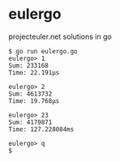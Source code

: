 # eulergo

projecteuler.net solutions in go

    $ go run eulergo.go
    eulergo> 1
    Sum: 233168
    Time: 22.191µs

    eulergo> 2
    Sum: 4613732
    Time: 19.768µs

    eulergo> 23
    Sum: 4179871
    Time: 127.228084ms

    eulergo> q
    $
